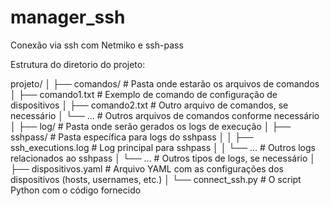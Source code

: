 # manager_ssh
Conexão via ssh com Netmiko e  ssh-pass


Estrutura do diretorio do projeto:

projeto/
│
├── comandos/                    # Pasta onde estarão os arquivos de comandos
│   ├── comando1.txt             # Exemplo de comando de configuração de dispositivos
│   ├── comando2.txt             # Outro arquivo de comandos, se necessário
│   └── ...                      # Outros arquivos de comandos conforme necessário
│
├── log/                         # Pasta onde serão gerados os logs de execução
│   ├── sshpass/                 # Pasta específica para logs do sshpass
│   │   ├── ssh_executions.log  # Log principal para sshpass
│   │   └── ...                  # Outros logs relacionados ao sshpass
│   └── ...                      # Outros tipos de logs, se necessário
│
├── dispositivos.yaml            # Arquivo YAML com as configurações dos dispositivos (hosts, usernames, etc.)
│
└── connect_ssh.py                # O script Python com o código fornecido
